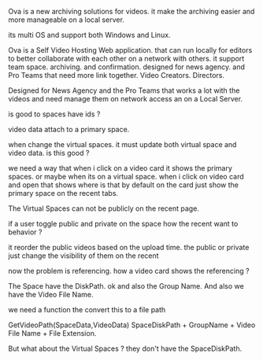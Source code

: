 Ova is a new archiving solutions for videos.
it make the archiving easier and more manageable on a local server.

its multi OS and support both Windows and Linux.

Ova is a Self Video Hosting Web application. that can run locally for editors to better collaborate with each other on a network with others. 
it support team space. archiving.
and confirmation.
designed for news agency. and Pro Teams that need more link together. Video Creators. Directors.

Designed for News Agency and the Pro Teams that works a lot with the videos and need manage them on network access an on a Local Server.


is good to spaces have ids ? 

video data attach to a primary space.

when change the virtual spaces. 
it must update both virtual space and video data.
is this good ? 

we need a way that when i click on a video card it shows the primary spaces.
or maybe when its on a virtual space. when i click on video card and open that shows where is that 
by default on the card just show the primary space on the recent tabs.

The Virtual Spaces can not be publicly on the recent page.

if a user toggle public and private on the space how the recent want to behavior ? 

it reorder the public videos based on the upload time.
the public or private just change the visibility of them on  the recent

now the problem is referencing. 
how a video card shows the referencing ? 

The Space have the DiskPath. ok 
and also the Group Name.
And also we have the Video File Name. 

we need a function the convert this to a file path 

GetVideoPath(SpaceData,VideoData)
SpaceDiskPath + GroupName + Video File Name + File Extension.

But what about the Virtual Spaces ? 
they don't have the SpaceDiskPath.
